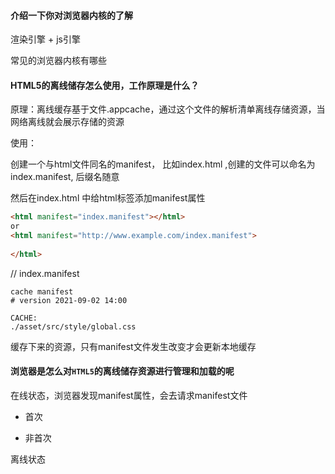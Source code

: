 #### 介绍一下你对浏览器内核的了解

渲染引擎 + js引擎

常见的浏览器内核有哪些

#### HTML5的离线储存怎么使用，工作原理是什么？

原理：离线缓存基于文件.appcache，通过这个文件的解析清单离线存储资源，当网络离线就会展示存储的资源

使用：

创建一个与html文件同名的manifest， 比如index.html ,创建的文件可以命名为index.manifest, 后缀名随意

然后在index.html 中给html标签添加manifest属性

```html
<html manifest="index.manifest"></html>
or 
<html manifest="http://www.example.com/index.manifest">
  
</html>
```

// index.manifest

```
cache manifest
# version 2021-09-02 14:00

CACHE:
./asset/src/style/global.css
```

缓存下来的资源，只有manifest文件发生改变才会更新本地缓存

#### 浏览器是怎么对`HTML5`的离线储存资源进行管理和加载的呢

 在线状态，浏览器发现manifest属性，会去请求manifest文件

- 首次

- 非首次

离线状态

